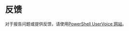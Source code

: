 # 反馈
对于报告问题或提供反馈，请使用[PowerShell UserVoice 网站](http://windowsserver.uservoice.com/forums/301869-powershell)。
